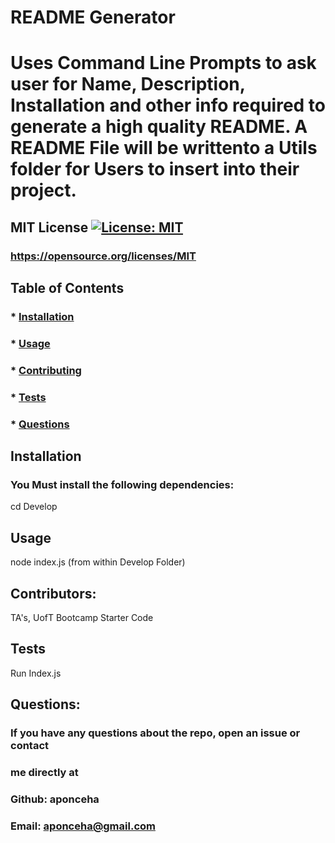 # README Generator
  # Uses Command Line Prompts to ask user for Name, Description, Installation and other info required to generate a high quality README. A README File will be writtento a Utils folder for Users to insert into their project.

  ## MIT License [![License: MIT](https://img.shields.io/badge/License-MIT-yellow.svg)](https://opensource.org/licenses/MIT)
  ### https://opensource.org/licenses/MIT


  ## Table of Contents
  ### * [Installation](#installation)
  ### * [Usage](#usage)
  ### * [Contributing](#contributing)
  ### * [Tests](#tests)
  ### * [Questions](#questions)
  

  ## Installation
  ### You Must install the following dependencies:
  cd Develop 

  ## Usage
  node index.js (from within Develop Folder)

  ## Contributors:
  TA's, UofT Bootcamp Starter Code

  ## Tests
  Run Index.js

  ## Questions:
  ### If you have any questions about the repo, open an issue or contact 
  ### me directly at
  ### Github: aponceha
  ### Email: aponceha@gmail.com



